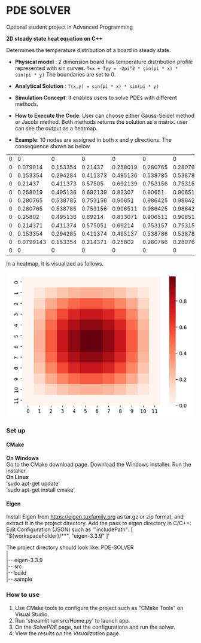 # PDE SOLVER

Optional student project in Advanced Programming

**2D steady state heat equation on C++**

Determines the temperature distribution of a board in steady state. 

- **Physical model** : 2 dimension board has temperature distribution profile represented with sin curves.
    `Txx + Tyy = -2pi^2 * sin(pi * x) * sin(pi * y)`
The boundaries are set to 0.


- **Analytical Solution** : `T(x,y) = sin(pi * x) * sin(pi * y)`

- **Simulation Concept**: It enables users to solve PDEs with different methods. 

- **How to Execute the Code**: User can choose either Gauss-Seidel method or Jacobi method. Both methods returns the solution as a matrix. user can see the output as a heatmap.

- **Example**: 10 nodes are assigned in both x and y directions. The consequence shown as below.
      
|  |  |  |  |  |  |  |  |  |  |  |  |
| ------ | ------ | ------ | ------ | ------ | ------ | ------ | ------ | ------ | ------ | ------ | ------ |
| 0 | 0 |0 |  0 | 0 | 0 |0 | 0 | 0 | 0| 0 |0|
| 0 | 0.079914 |0.153354 |  0.21437 | 0.258019 | 0.280765  |0.280765  | 0.25802 | 0.214371 | 0.153354| 0.0799143 |0|
| 0 | 0.153354 |0.294284  |0.411373|  0.495136|  0.538785|  0.538785|  0.495136|  0.411374|  0.294285|  0.153354 |0|
|0  | 0.21437 | 0.411373 |  0.57505 | 0.692139 | 0.753156 | 0.753156 |  0.69214 | 0.575051 | 0.411374|  0.214371 |0|
|0 | 0.258019 | 0.495136 | 0.692139 |  0.83307  | 0.90651 | 0.906511 | 0.833071  | 0.69214 | 0.495137 |  0.25802|         0|
|0  |0.280765  |0.538785  |0.753156   |0.90651  |0.986425 | 0.986425 | 0.906511 | 0.753157 | 0.538786 | 0.280766    |     0|
|0  |0.280765  |0.538785  |0.753156  |0.906511  |0.986425 | 0.986426 |0.906512  |0.753157  |0.538786 | 0.280766     |    0|
|0   |0.25802  |0.495136  | 0.69214  |0.833071  |0.906511  |0.906512  |0.833072  |0.692141  |0.495137   |0.25802         |0|
|0  |0.214371  |0.411374  |0.575051   |0.69214  |0.753157  |0.753157  |0.692141  |0.575052  |0.411375  |0.214371         |0|
|0  |0.153354  |0.294285  |0.411374  |0.495137  |0.538786  |0.538786  |0.495137  |0.411375  |0.294286  |0.153355         |0|
|0 |0.0799143  |0.153354  |0.214371   |0.25802  |0.280766  |0.280766   |0.25802  |0.214371  |0.153355 |0.0799145         |0|
|0       |  0         |0       |  0    |     0  |       0   |      0   |      0    |     0   |      0    |   0  |0         |0|

      
In a heatmap, it is visualized as follows.

![Example result!](/sample/example.jpeg "Example")


### Set up

#### CMake

**On Windows**         
Go to the CMake download page. Download the Windows installer. Run the installer.          
**On Linux**      
'sudo apt-get update'       
'sudo apt-get install cmake'       

#### Eigen

Install Eigen from https://eigen.tuxfamily.org as tar.gz or zip format, and extract it in the project directory.
Add the pass to eigen directory in C/C++: Edit Configuration (JSON) such as 
'"includePath": [
                "${workspaceFolder}/**",
                "eigen-3.3.9"
            ]'
         
The project directory should look like:
PDE-SOLVER         
    |          
    |-- eigen-3.3.9          
    |-- src       
    |-- build        
    |-- sample         


### How to use

1. Use CMake tools to configure the project such as "CMake Tools" on Visual Studio.
2. Run 'streamlit run src/Home.py' to launch app.
3. On the *SolvePDE* page, set the configurations and run the solver.
4. View the results on the *Visualization* page.

